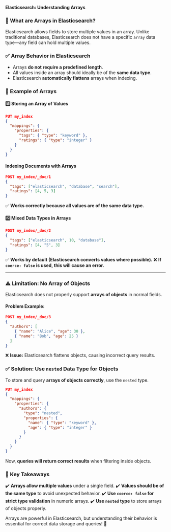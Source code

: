 **Elasticsearch: Understanding Arrays**

### **📌 What are Arrays in Elasticsearch?**

Elasticsearch allows fields to store multiple values in an array. Unlike traditional databases, Elasticsearch does not have a specific `array` data type—any field can hold multiple values.

### **✅ Array Behavior in Elasticsearch**

- Arrays **do not require a predefined length**.
- All values inside an array should ideally be of the **same data type**.
- Elasticsearch **automatically flattens** arrays when indexing.

### **🚀 Example of Arrays**

#### **1️⃣ Storing an Array of Values**

```json
PUT my_index
{
  "mappings": {
    "properties": {
      "tags": { "type": "keyword" },
      "ratings": { "type": "integer" }
    }
  }
}
```

#### **Indexing Documents with Arrays**

```json
POST my_index/_doc/1
{
  "tags": ["elasticsearch", "database", "search"],
  "ratings": [4, 5, 3]
}
```

✅ **Works correctly because all values are of the same data type.**

#### **2️⃣ Mixed Data Types in Arrays**

```json
POST my_index/_doc/2
{
  "tags": ["elasticsearch", 10, "database"],
  "ratings": [4, "5", 3]
}
```

✅ **Works by default (Elasticsearch converts values where possible).**
❌ **If `coerce: false` is used, this will cause an error.**

---

### **⚠️ Limitation: No Array of Objects**

Elasticsearch does not properly support **arrays of objects** in normal fields.

#### **Problem Example:**

```json
POST my_index/_doc/3
{
  "authors": [
    { "name": "Alice", "age": 30 },
    { "name": "Bob", "age": 25 }
  ]
}
```

❌ **Issue:** Elasticsearch flattens objects, causing incorrect query results.

### **✅ Solution: Use `nested` Data Type for Objects**

To store and query **arrays of objects correctly**, use the `nested` type.

```json
PUT my_index
{
  "mappings": {
    "properties": {
      "authors": {
        "type": "nested",
        "properties": {
          "name": { "type": "keyword" },
          "age": { "type": "integer" }
        }
      }
    }
  }
}
```

Now, **queries will return correct results** when filtering inside objects.

### **🎯 Key Takeaways**

✔️ **Arrays allow multiple values** under a single field.
✔️ **Values should be of the same type** to avoid unexpected behavior.
✔️ **Use `coerce: false` for strict type validation** in numeric arrays.
✔️ **Use `nested` type** to store arrays of objects properly.

Arrays are powerful in Elasticsearch, but understanding their behavior is essential for correct data storage and queries! 🚀
